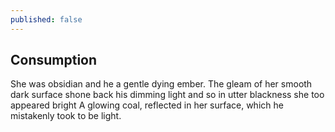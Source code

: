 ```yaml
---
published: false
---
```

## Consumption

She was obsidian and he a gentle dying ember.
The gleam of her smooth dark surface shone back his dimming light and so in utter blackness she too appeared bright
A glowing coal, reflected in her surface,
which he mistakenly took to be light.